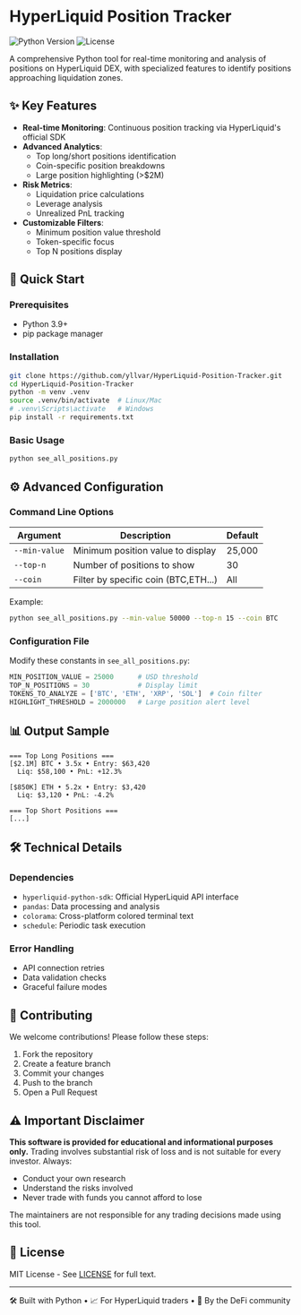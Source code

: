 # HyperLiquid Position Tracker

![Python Version](https://img.shields.io/badge/python-3.9%2B-blue)
![License](https://img.shields.io/badge/license-MIT-green)

A comprehensive Python tool for real-time monitoring and analysis of positions on HyperLiquid DEX, with specialized features to identify positions approaching liquidation zones.

## ✨ Key Features

- **Real-time Monitoring**: Continuous position tracking via HyperLiquid's official SDK
- **Advanced Analytics**:
  - Top long/short positions identification
  - Coin-specific position breakdowns
  - Large position highlighting (>$2M)
- **Risk Metrics**:
  - Liquidation price calculations
  - Leverage analysis
  - Unrealized PnL tracking
- **Customizable Filters**:
  - Minimum position value threshold
  - Token-specific focus
  - Top N positions display

## 🚀 Quick Start

### Prerequisites
- Python 3.9+
- pip package manager

### Installation

```bash
git clone https://github.com/yllvar/HyperLiquid-Position-Tracker.git
cd HyperLiquid-Position-Tracker
python -m venv .venv
source .venv/bin/activate  # Linux/Mac
# .venv\Scripts\activate   # Windows
pip install -r requirements.txt
```

### Basic Usage

```bash
python see_all_positions.py
```

## ⚙️ Advanced Configuration

### Command Line Options

| Argument       | Description                          | Default |
|---------------|--------------------------------------|---------|
| `--min-value` | Minimum position value to display    | 25,000  |
| `--top-n`     | Number of positions to show         | 30      |
| `--coin`      | Filter by specific coin (BTC,ETH...) | All     |

Example:

```bash
python see_all_positions.py --min-value 50000 --top-n 15 --coin BTC
```

### Configuration File
Modify these constants in `see_all_positions.py`:

```python
MIN_POSITION_VALUE = 25000      # USD threshold
TOP_N_POSITIONS = 30            # Display limit
TOKENS_TO_ANALYZE = ['BTC', 'ETH', 'XRP', 'SOL']  # Coin filter
HIGHLIGHT_THRESHOLD = 2000000   # Large position alert level
```

## 📊 Output Sample

```
=== Top Long Positions ===
[$2.1M] BTC • 3.5x • Entry: $63,420
  Liq: $58,100 • PnL: +12.3%

[$850K] ETH • 5.2x • Entry: $3,420
  Liq: $3,120 • PnL: -4.2%

=== Top Short Positions ===
[...]
```

## 🛠 Technical Details

### Dependencies
- `hyperliquid-python-sdk`: Official HyperLiquid API interface
- `pandas`: Data processing and analysis
- `colorama`: Cross-platform colored terminal text
- `schedule`: Periodic task execution

### Error Handling
- API connection retries
- Data validation checks
- Graceful failure modes

## 🤝 Contributing

We welcome contributions! Please follow these steps:
1. Fork the repository
2. Create a feature branch 
3. Commit your changes
4. Push to the branch 
5. Open a Pull Request

## ⚠️ Important Disclaimer

**This software is provided for educational and informational purposes only.** Trading involves substantial risk of loss and is not suitable for every investor. Always:
- Conduct your own research
- Understand the risks involved
- Never trade with funds you cannot afford to lose

The maintainers are not responsible for any trading decisions made using this tool.


## 📜 License

MIT License - See [LICENSE](LICENSE) for full text.

---

🛠 Built with Python • 📈 For HyperLiquid traders • 🚀 By the DeFi community
